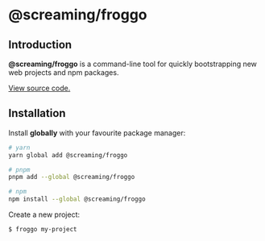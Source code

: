 # @screaming/froggo

## Introduction

**@screaming/froggo** is a command-line tool for quickly bootstrapping new web projects and npm packages.

[View source code.](https://github.com/sf-designdev-packages/froggo)

## Installation

Install **globally** with your favourite package manager:

```sh
# yarn
yarn global add @screaming/froggo

# pnpm
pnpm add --global @screaming/froggo

# npm
npm install --global @screaming/froggo
```

Create a new project:

```sh
$ froggo my-project
```
